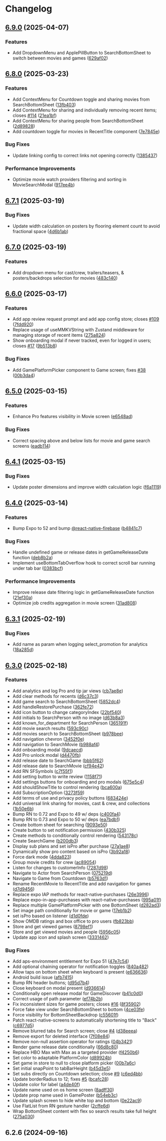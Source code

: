 # Changelog

## [6.9.0](https://github.com/cfoster5/lookforward/compare/v6.8.0...v6.9.0) (2025-04-07)


### Features

* Add DropdownMenu and ApplePillButton to SearchBottomSheet to switch between movies and games ([629af02](https://github.com/cfoster5/lookforward/commit/629af02dd2ce5e686d4bcfe395b14bb72d1bad90))

## [6.8.0](https://github.com/cfoster5/lookforward/compare/v6.7.1...v6.8.0) (2025-03-23)


### Features

* Add ContextMenu for Countdown toggle and sharing movies from SearchBottomSheet ([13fb403](https://github.com/cfoster5/lookforward/commit/13fb4031d83c3988c1dfb3fdc7b03699eecf6318))
* Add ContextMenu for sharing and individually removing recent items; closes [#114](https://github.com/cfoster5/lookforward/issues/114) ([21ea1bf](https://github.com/cfoster5/lookforward/commit/21ea1bf76a528d56b534faf3c0289f12f3398507))
* Add ContextMenu for sharing people from SearchBottomSheet ([2d89828](https://github.com/cfoster5/lookforward/commit/2d8982896810d059f286da4dc12784c929b3c42f))
* Add countdown toggle for movies in RecentTitle component ([7e7845e](https://github.com/cfoster5/lookforward/commit/7e7845e152ab06474cb1420459663ffee70ac18d))


### Bug Fixes

* Update linking config to correct links not opening correctly ([1385437](https://github.com/cfoster5/lookforward/commit/138543732b12efaec91f2faaecd6ddf1de550a77))


### Performance Improvements

* Optimize movie watch providers filtering and sorting in MovieSearchModal ([917ee4b](https://github.com/cfoster5/lookforward/commit/917ee4bbddd44da14feba8fe3ab7d5b261324d1a))

## [6.7.1](https://github.com/cfoster5/lookforward/compare/v6.7.0...v6.7.1) (2025-03-19)


### Bug Fixes

* Update width calculation on posters by flooring element count to avoid fractional space ([4d6b1ab](https://github.com/cfoster5/lookforward/commit/4d6b1ab3dcbff37a10e9b9643d16949339b32759))

## [6.7.0](https://github.com/cfoster5/lookforward/compare/v6.6.0...v6.7.0) (2025-03-19)


### Features

* Add dropdown menu for cast/crew, trailers/teasers, & posters/backdrops selection for movies ([483c140](https://github.com/cfoster5/lookforward/commit/483c1408fe1770579b1b12de227808a0517e7cf5))

## [6.6.0](https://github.com/cfoster5/lookforward/compare/v6.5.0...v6.6.0) (2025-03-17)


### Features

* Add app review request prompt and add app config store; closes [#109](https://github.com/cfoster5/lookforward/issues/109) ([7fdd920](https://github.com/cfoster5/lookforward/commit/7fdd9201b25cb6b61e70118da8db699bd7dab5f7))
* Replace usage of useMMKVString with Zustand middleware for managing storage of recent items ([275a824](https://github.com/cfoster5/lookforward/commit/275a824a8631b202b3142ec22e921be01b59a9ac))
* Show onboarding modal if never tracked, even for logged in users; closes [#17](https://github.com/cfoster5/lookforward/issues/17) ([9b513b8](https://github.com/cfoster5/lookforward/commit/9b513b8693c63269a92049ab4ab4098f5672659d))


### Bug Fixes

* Add GamePlatformPicker component to Game screen; fixes [#38](https://github.com/cfoster5/lookforward/issues/38) ([00b3da4](https://github.com/cfoster5/lookforward/commit/00b3da421373b7f9ed8195e2caf15ff733150b57))

## [6.5.0](https://github.com/cfoster5/lookforward/compare/v6.4.1...v6.5.0) (2025-03-15)


### Features

* Enhance Pro features visibility in Movie screen ([e6548ad](https://github.com/cfoster5/lookforward/commit/e6548adc1e7f5314e4604b94c790bf7ff97afc2a))


### Bug Fixes

* Correct spacing above and below lists for movie and game search screens ([eadb114](https://github.com/cfoster5/lookforward/commit/eadb1144bff6b9e8c341876688f4f49ad1ffd6fe))

## [6.4.1](https://github.com/cfoster5/lookforward/compare/v6.4.0...v6.4.1) (2025-03-15)


### Bug Fixes

* Update poster dimensions and improve width calculation logic ([f6a1119](https://github.com/cfoster5/lookforward/commit/f6a1119327805ad9693f6f92fb1c2509be5ace92))

## [6.4.0](https://github.com/cfoster5/lookforward/compare/v6.3.1...v6.4.0) (2025-03-14)


### Features

* Bump Expo to 52 and bump [@react-native-firebase](https://github.com/react-native-firebase) ([b4841c7](https://github.com/cfoster5/lookforward/commit/b4841c7f7d9a9dadeb432082e51789cd9c16305f))


### Bug Fixes

* Handle undefined game or release dates in getGameReleaseDate function ([deb8b2a](https://github.com/cfoster5/lookforward/commit/deb8b2a721b4bbedd3721e466f7e9ee3b14e59f0))
* Implement useBottomTabOverflow hook to correct scroll bar running under tab bar ([0383bcf](https://github.com/cfoster5/lookforward/commit/0383bcfd92ca0d02427eb09fb40316bf3da58592))


### Performance Improvements

* Improve release date filtering logic in getGameReleaseDate function ([21ef30a](https://github.com/cfoster5/lookforward/commit/21ef30a5874368231b787c31d8c71b303eae2ab1))
* Optimize job credits aggregation in movie screen ([31ad808](https://github.com/cfoster5/lookforward/commit/31ad808073d16564a268ebed7e105107ecaf962e))

## [6.3.1](https://github.com/cfoster5/lookforward/compare/v6.3.0...v6.3.1) (2025-02-19)


### Bug Fixes

* Add name as param when logging select_promotion for analytics ([18a285d](https://github.com/cfoster5/lookforward/commit/18a285dfe21a1739d45ec69fe04e32708f2b16d9))

## [6.3.0](https://github.com/cfoster5/lookforward/compare/v6.2.6...v6.3.0) (2025-02-18)


### Features

* Add analytics and log Pro and tip jar views ([cb7ae8e](https://github.com/cfoster5/lookforward/commit/cb7ae8e62e04602d26eb6ef68ed5ec732c80eb30))
* Add clear methods for recents ([d6c37c3](https://github.com/cfoster5/lookforward/commit/d6c37c3a430529a1b321912d6f10f3f54477cc0a))
* Add game search to SearchBottomSheet ([5852dc4](https://github.com/cfoster5/lookforward/commit/5852dc4e4b6c468d17ca4c257d7cdcc1abcc5a1e))
* Add handleRestorePurchase ([362fe72](https://github.com/cfoster5/lookforward/commit/362fe72fe6d03368246929a3fb75a72870be12d8))
* Add icon button to change categoryIndex ([22bf540](https://github.com/cfoster5/lookforward/commit/22bf540e5b33b894959ac29cdc1a694b07e837ba))
* Add initials to SearchPerson with no image ([d63b8a3](https://github.com/cfoster5/lookforward/commit/d63b8a3de0b3f69f35f3733577aadf79c83851fd))
* Add known_for_department for SearchPerson ([365191f](https://github.com/cfoster5/lookforward/commit/365191fb0dfc769130917c6f336d34b7609ce4ac))
* Add movie search results ([593c90c](https://github.com/cfoster5/lookforward/commit/593c90c186d52362006e0f1c6cbdc2c5a075edd9))
* Add movies search to SearchBottomSheet ([b978bee](https://github.com/cfoster5/lookforward/commit/b978beea0989aa530faf2eb82c1e2e3b98963922))
* Add navigation chevron ([3452f0e](https://github.com/cfoster5/lookforward/commit/3452f0eef4c6a5f241fefdbecb6b0a01f18a44d9))
* Add navigation to SearchMovie ([b988af4](https://github.com/cfoster5/lookforward/commit/b988af47abcd94b5db56630f44d9d666af7d5c42))
* Add onboarding modal ([9dcaecd](https://github.com/cfoster5/lookforward/commit/9dcaecdaad694845761f062585709c6cc3b269ba))
* Add Pro unlock modal ([d4470fb](https://github.com/cfoster5/lookforward/commit/d4470fbe7a7e0fa7916f66e894fa48e1b6b41e26))
* Add release date to SearchGame ([bbb5f62](https://github.com/cfoster5/lookforward/commit/bbb5f62a9ccc0099eadb952d7ccf434a35e33837))
* Add release date to SearchMovie ([cf94e42](https://github.com/cfoster5/lookforward/commit/cf94e4241ac9559b5ba9695f4b48c392f3afa4bd))
* Add RN SFSymbols ([c7f55f1](https://github.com/cfoster5/lookforward/commit/c7f55f1cd3c2099321aef712e1213ca4b8c318f5))
* Add setting button to write review ([1158f71](https://github.com/cfoster5/lookforward/commit/1158f71ad15e67c69e0b5ffdf79c74481949fad6))
* Add settings buttons for onboarding and pro modals ([675e5c4](https://github.com/cfoster5/lookforward/commit/675e5c417481911eb0bf3185cdf27a6e8357f6cc))
* Add shouldShowTitle to control rendering ([bca600a](https://github.com/cfoster5/lookforward/commit/bca600a74fda3c6416e9cfbff0eb58d6a8565ec7))
* Add SubscriptionOption ([3273f59](https://github.com/cfoster5/lookforward/commit/3273f590f9601f3c59132dab9cb3a27b2c4c4bf5))
* Add terms of use and privacy policy buttons ([683424e](https://github.com/cfoster5/lookforward/commit/683424ee036d33f4d1fa80e03505407779f2518e))
* Add universal link sharing for movies, cast & crew, and collections ([1b50e6b](https://github.com/cfoster5/lookforward/commit/1b50e6be7a0700117687f67613a5e55d100a49f7))
* Bump RN to 0.72 and Expo to 49 w/ deps ([c400fa4](https://github.com/cfoster5/lookforward/commit/c400fa42a4470e32519187e772ffb721ef6937eb))
* Bump RN to 0.73 and Expo to 50 w/ deps ([ea7bdb1](https://github.com/cfoster5/lookforward/commit/ea7bdb14ced4f55ee085ed8418f2bb4cb55cd223))
* Create bottom sheet for searching ([9093e50](https://github.com/cfoster5/lookforward/commit/9093e50f63609ff0cdf4291ceef52e61c71944df))
* Create button to set notification permission ([430b325](https://github.com/cfoster5/lookforward/commit/430b325ceb4c8b3c63fd49afd674a7923306cfa8))
* Create methods to conditionally control rendering ([543178c](https://github.com/cfoster5/lookforward/commit/543178cf0a9801958bdcbcda3880feed970239f4))
* Create SearchGame ([b200db3](https://github.com/cfoster5/lookforward/commit/b200db334e6d39e04a11e0f5d529a14cf3256c6b))
* Display sub plans and set isPro after purchase ([27a1ae8](https://github.com/cfoster5/lookforward/commit/27a1ae810481d2973b111e2f413eb1fdbde9d9d5))
* Dynamically show pro content based on isPro ([3b92a18](https://github.com/cfoster5/lookforward/commit/3b92a18c1db17010b3f3263de44b58e8ccf7b178))
* Force dark mode ([4dda823](https://github.com/cfoster5/lookforward/commit/4dda8233bce2a4c15a222b2363b9353c701106bc))
* Group movie credits for crew ([ac89054](https://github.com/cfoster5/lookforward/commit/ac890545cee7a9a067524df0eff48f5b1fa4ec2c))
* Listen for changes to customerInfo ([7287d98](https://github.com/cfoster5/lookforward/commit/7287d9804be1e284ca2a5ec450858d58c6e740ef))
* Navigate to Actor from SearchPerson ([075219d](https://github.com/cfoster5/lookforward/commit/075219dec3cf2a2388a10c7010cebab32eed253f))
* Navigate to Game from Countdown ([b5763d1](https://github.com/cfoster5/lookforward/commit/b5763d14c8a19629a05c118046bc51adf19e7bf3))
* Rename RecentMovie to RecentTitle and add navigation for games ([d7d9456](https://github.com/cfoster5/lookforward/commit/d7d9456d385f2e336d9fde755e900da0713cad3a))
* Replace expo IAP methods for react-native-purchases ([26e3996](https://github.com/cfoster5/lookforward/commit/26e3996779ab884e2ded15a68475882e2f4312f2))
* Replace expo-in-app-purchases with react-native-purchases ([995a01f](https://github.com/cfoster5/lookforward/commit/995a01f19570b07a616f847d6c7db77e6b9a37fa))
* Replace multiple GamePlatformPicker with one BottomSheet ([d282ad3](https://github.com/cfoster5/lookforward/commit/d282ad3923a504c06a0a402e85ac75fb6666d612))
* Set image path conditionally for movie or game ([17eb1b2](https://github.com/cfoster5/lookforward/commit/17eb1b28bb8193d6de4791cc6b0a4a08abcea618))
* set isPro based on listener ([d1d0fde](https://github.com/cfoster5/lookforward/commit/d1d0fde055d199e4f4eb8522d6a44bfe8f47a98e))
* Show OMDB ratings and box office to pro users ([fb823bb](https://github.com/cfoster5/lookforward/commit/fb823bb2d3d83ebcfb11bd56b8128d6278f9d5fa))
* Store and get viewed games ([8798ef1](https://github.com/cfoster5/lookforward/commit/8798ef1907dd1301d22c2aa6aaee946db3abecc1))
* Store and get viewed movies and people ([5956c05](https://github.com/cfoster5/lookforward/commit/5956c05370fdb9efe11f714e664352c061bf8e95))
* Update app icon and splash screen ([3331462](https://github.com/cfoster5/lookforward/commit/3331462a6b162e4e0220a4fc52385b7327a4eb9c))


### Bug Fixes

* Add aps-environment entitlement for Expo 51 ([47e7c54](https://github.com/cfoster5/lookforward/commit/47e7c54c006871c5c822bc62c3f68c01b5a66789))
* Add optional chaining operator for notification toggles ([840a482](https://github.com/cfoster5/lookforward/commit/840a482975c1ac51ed332e748f08383d96ecb896))
* Allow taps on bottom sheet when keyboard is present ([e636636](https://github.com/cfoster5/lookforward/commit/e636636d250dca50348d9d38eda6886f7632d6b7))
* Android build issue ([afb7415](https://github.com/cfoster5/lookforward/commit/afb7415998efad647f6aedea786cc23a46900e22))
* Bump RN header buttons; ([d95d7b4](https://github.com/cfoster5/lookforward/commit/d95d7b4b5691d8620fa1e48d23b2a5d198df66de))
* Close keyboard on modal present ([d936614](https://github.com/cfoster5/lookforward/commit/d936614e58bbdf7f2b26513c3edebac484ae6993))
* Conditionally open release modal for GameDiscover ([b41c0d0](https://github.com/cfoster5/lookforward/commit/b41c0d09807c82d8f85600cca24ec553e10cfa74))
* Correct usage of path parameter ([ef74b2b](https://github.com/cfoster5/lookforward/commit/ef74b2be25413c00fa3b845cdabe73882fd20ac8))
* Fix inconsistent sizes for game posters; closes [#16](https://github.com/cfoster5/lookforward/issues/16) ([8f35902](https://github.com/cfoster5/lookforward/commit/8f35902ad7dcdecb8f3eaa9b773de70cbcc98250))
* Force fake view under SearchBottomSheet to bottom ([4ce03fe](https://github.com/cfoster5/lookforward/commit/4ce03fed4263384925c0e8197a71ba080bd564cc))
* Force visibility for BottomSheetBackdrop ([c55601f](https://github.com/cfoster5/lookforward/commit/c55601fe3aede096eda4d95e71a63a323d0002e7))
* Patch react-native-screens to automatically shortening title to "Back" ([c6977d5](https://github.com/cfoster5/lookforward/commit/c6977d54496b17b56c8ece2243745f53ed51e792))
* Remove blurred tabs for Search screen; close [#4](https://github.com/cfoster5/lookforward/issues/4) ([d38eeea](https://github.com/cfoster5/lookforward/commit/d38eeeacd54e3f81cd4e091af7fd16dab3a52fcb))
* Remove export for deleted interface ([7f08e84](https://github.com/cfoster5/lookforward/commit/7f08e844b13a591fafbb3836b51d80c7b2b08506))
* Remove non-null assertion operator for ratings ([04b3421](https://github.com/cfoster5/lookforward/commit/04b34212d01e05085f2a6d53a267e3a11a75a9fe))
* Render game release date conditionally ([66d8c80](https://github.com/cfoster5/lookforward/commit/66d8c806d2a9523f4397755d720af326a1c0ab3b))
* Replace HBO Max with Max as a targeted provider ([f4250b6](https://github.com/cfoster5/lookforward/commit/f4250b6e94c43c21e7304e1eab258a004555ebbb))
* Set color to adaptable PlatformColor ([d89924b](https://github.com/cfoster5/lookforward/commit/d89924bf2af8355e3d66d5240ffa24ece376aba9))
* Set game in store to null to close platform picker ([00b7a6c](https://github.com/cfoster5/lookforward/commit/00b7a6ce91f92cc58f14c2a858745c4daed9bb9f))
* Set initial snapPoint to tabBarHeight ([b45d3e5](https://github.com/cfoster5/lookforward/commit/b45d3e55035ffb360528b8de323d8d6c856f47f7))
* Set subs directly on Countdown selection; close [#9](https://github.com/cfoster5/lookforward/issues/9) ([c6ed4bb](https://github.com/cfoster5/lookforward/commit/c6ed4bb6b93c53325639f4ae0aa31cdd154608e1))
* Update borderRadius to 12; fixes [#5](https://github.com/cfoster5/lookforward/issues/5) ([bcafc28](https://github.com/cfoster5/lookforward/commit/bcafc28156f251ad129fbe88262621b634993622))
* Update color for label ([a4de40f](https://github.com/cfoster5/lookforward/commit/a4de40fea860f2710e44c098a29077c88a0d7a6e))
* Update name used on os home screen ([8adff30](https://github.com/cfoster5/lookforward/commit/8adff300f4fce1d42babd0d69e337554b694257a))
* Update prop name used in GamePoster ([b54eb3c](https://github.com/cfoster5/lookforward/commit/b54eb3c5ed7d138e34b9584af1b0710cbfa55ec6))
* Update splash screen to hide white top and bottom ([0e22ac9](https://github.com/cfoster5/lookforward/commit/0e22ac9aa002078226dc10796666d83684a01984))
* Use FlatList from RN gesture handler ([2cffe6d](https://github.com/cfoster5/lookforward/commit/2cffe6d3d85d8ade9b41fde1f6b76dbef5a27682))
* Wrap BottomSheet content with flex so search results take full height ([275a030](https://github.com/cfoster5/lookforward/commit/275a03059190a67abd70be7f7cbd343b29bbba5d))

## 6.2.6 (2024-09-16)
